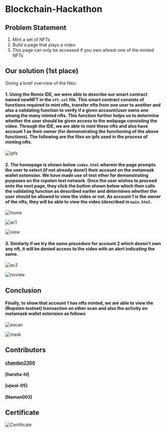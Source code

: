# Blockchain-Hackathon
## Problem Statement
1. Mint a set of NFTs
2. Build a page that plays a video
3. This page can only be accessed if you own atleast one of the minted NFTs
## Our solution (1st place)
Giving a brief overview of the files: 
#### 1. Using the **Remix** IDE, we were able to describe our smart contract named newNFT in the ```nft.sol``` file. This smart contract consists of functions required to mint nfts, transfer nfts from one user to another and also a validating function to verify if a given account/user owns one among the many minted nfts. This function further helps us to determine whether the user should be given access to the webpage consisting the video. Through the IDE, we are able to mint these nfts and also have account 1 as their owner (for demonstrating  the functioning of the above functions). The following are the files on ipfs used in the process of minting nfts.

![ipfs](ipfs.png)

#### 2. The homepage is shown below ```index.html``` wherein the page prompts the user to select (if not already done!) their account on the metamask wallet extension. We have made use of test ether for demonstrating purposes on the ropsten test network. Once the user wishes to proceed onto the next page, they click the button shown below which then calls the validating function as described earlier and determines whether the user should be allowed to view the video or not. As account 1 is the owner of the nfts, they will be able to view the video (described in ```main.html```.

![home](homepage.png)

![ac1](ac1.png)

![view](vi.png)

#### 3. Similarly if we try the same procedure for account 2 which doesn't own any nft, it will be denied access to the video with an alert indicating the same.

![ac2](ac2.png)

![noview](novi.png)

## Conclusion

#### Finally, to show that account 1 has nfts minted, we are able to view the (Ropsten testnet) transaction on ether scan and also the activity on metamask wallet extension as follows

![escan](escan.png)

![mask](mask.png)

## Contributors

#### [chandan2300](https://github.com/chandan2300)
#### [harsha-hl]
#### [ujwal-05]
#### [Naman003]

## Certificate
![Certificate](Chandan_Certificate.png)


